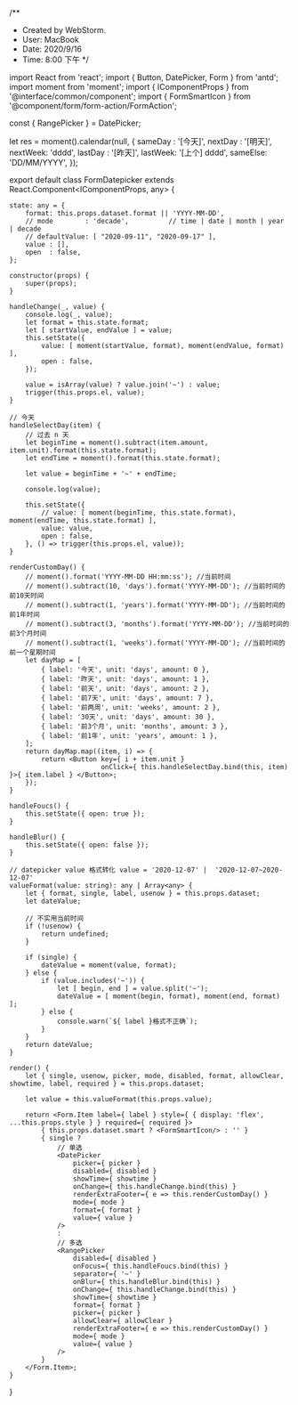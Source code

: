 /**
 * Created by WebStorm.
 * User: MacBook
 * Date: 2020/9/16
 * Time: 8:00 下午
 */

import React from 'react';
import { Button, DatePicker, Form } from 'antd';
import moment from 'moment';
import { IComponentProps } from '@interface/common/component';
import { FormSmartIcon } from '@component/form/form-action/FormAction';

const { RangePicker } = DatePicker;

let res = moment().calendar(null, {
    sameDay : '[今天]',
    nextDay : '[明天]',
    nextWeek: 'dddd',
    lastDay : '[昨天]',
    lastWeek: '[上个] dddd',
    sameElse: 'DD/MM/YYYY',
});

export default class FormDatepicker extends React.Component<IComponentProps, any> {

    state: any = {
        format: this.props.dataset.format || 'YYYY-MM-DD',
        // mode        : 'decade',          // time | date | month | year | decade
        // defaultValue: [ "2020-09-11", "2020-09-17" ],
        value : [],
        open  : false,
    };

    constructor(props) {
        super(props);
    }

    handleChange(_, value) {
        console.log(_, value);
        let format = this.state.format;
        let [ startValue, endValue ] = value;
        this.setState({
            value: [ moment(startValue, format), moment(endValue, format) ],
            open : false,
        });

        value = isArray(value) ? value.join('~') : value;
        trigger(this.props.el, value);
    }

    // 今天
    handleSelectDay(item) {
        // 过去 n 天
        let beginTime = moment().subtract(item.amount, item.unit).format(this.state.format);
        let endTime = moment().format(this.state.format);

        let value = beginTime + '~' + endTime;

        console.log(value);

        this.setState({
            // value: [ moment(beginTime, this.state.format), moment(endTime, this.state.format) ],
            value: value,
            open : false,
        }, () => trigger(this.props.el, value));
    }

    renderCustomDay() {
        // moment().format('YYYY-MM-DD HH:mm:ss'); //当前时间
        // moment().subtract(10, 'days').format('YYYY-MM-DD'); //当前时间的前10天时间
        // moment().subtract(1, 'years').format('YYYY-MM-DD'); //当前时间的前1年时间
        // moment().subtract(3, 'months').format('YYYY-MM-DD'); //当前时间的前3个月时间
        // moment().subtract(1, 'weeks').format('YYYY-MM-DD'); //当前时间的前一个星期时间
        let dayMap = [
            { label: '今天', unit: 'days', amount: 0 },
            { label: '昨天', unit: 'days', amount: 1 },
            { label: '前天', unit: 'days', amount: 2 },
            { label: '前7天', unit: 'days', amount: 7 },
            { label: '前两周', unit: 'weeks', amount: 2 },
            { label: '30天', unit: 'days', amount: 30 },
            { label: '前3个月', unit: 'months', amount: 3 },
            { label: '前1年', unit: 'years', amount: 1 },
        ];
        return dayMap.map((item, i) => {
            return <Button key={ i + item.unit }
                           onClick={ this.handleSelectDay.bind(this, item) }>{ item.label } </Button>;
        });
    }

    handleFoucs() {
        this.setState({ open: true });
    }

    handleBlur() {
        this.setState({ open: false });
    }

    // datepicker value 格式转化 value = '2020-12-07' |  '2020-12-07~2020-12-07'
    valueFormat(value: string): any | Array<any> {
        let { format, single, label, usenow } = this.props.dataset;
        let dateValue;

        // 不实用当前时间
        if (!usenow) {
            return undefined;
        }

        if (single) {
            dateValue = moment(value, format);
        } else {
            if (value.includes('~')) {
                let [ begin, end ] = value.split('~');
                dateValue = [ moment(begin, format), moment(end, format) ];
            } else {
                console.warn(`${ label }格式不正确`);
            }
        }
        return dateValue;
    }

    render() {
        let { single, usenow, picker, mode, disabled, format, allowClear, showtime, label, required } = this.props.dataset;

        let value = this.valueFormat(this.props.value);

        return <Form.Item label={ label } style={ { display: 'flex', ...this.props.style } } required={ required }>
            { this.props.dataset.smart ? <FormSmartIcon/> : '' }
            { single ?
                // 单选
                <DatePicker
                    picker={ picker }
                    disabled={ disabled }
                    showTime={ showtime }
                    onChange={ this.handleChange.bind(this) }
                    renderExtraFooter={ e => this.renderCustomDay() }
                    mode={ mode }
                    format={ format }
                    value={ value }
                />
                :
                // 多选
                <RangePicker
                    disabled={ disabled }
                    onFocus={ this.handleFoucs.bind(this) }
                    separator={ '~' }
                    onBlur={ this.handleBlur.bind(this) }
                    onChange={ this.handleChange.bind(this) }
                    showTime={ showtime }
                    format={ format }
                    picker={ picker }
                    allowClear={ allowClear }
                    renderExtraFooter={ e => this.renderCustomDay() }
                    mode={ mode }
                    value={ value }
                />
            }
        </Form.Item>;
    }
}
